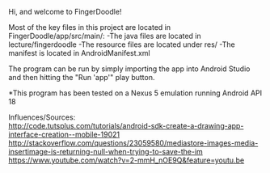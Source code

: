 Hi, and welcome to FingerDoodle!

Most of the key files in this project are located in FingerDoodle/app/src/main/:
-The java files are located in lecture/fingerdoodle
-The resource files are located under res/
-The manifest is located in AndroidManifest.xml

The program can be run by simply importing the app into Android Studio and then hitting the "Run 'app'" play button.

*This program has been tested on a Nexus 5 emulation running Android API 18



Influences/Sources:<br>
http://code.tutsplus.com/tutorials/android-sdk-create-a-drawing-app-interface-creation--mobile-19021
http://stackoverflow.com/questions/23059580/mediastore-images-media-insertimage-is-returning-null-when-trying-to-save-the-im
https://www.youtube.com/watch?v=2-mmH_nOE9Q&feature=youtu.be
